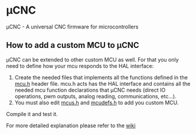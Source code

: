 # µCNC
µCNC - A universal CNC firmware for microcontrollers

## How to add a custom MCU to µCNC
µCNC can be extended to other custom MCU as well. For that you only need to define how your mcu responds to the HAL interface:
  1. Create the needed files that implements all the functions defined in the [mcu.h](https://github.com/Paciente8159/uCNC/blob/master/src/hal/mcus/mcu.h) header file. mcu.h acts has the HAL interface and contains all the needed mcu function declarations that µCNC needs (direct IO operations, pwm outputs, analog reading, communications, etc...).
  2. You must also edit [mcus.h](https://github.com/Paciente8159/uCNC/blob/master/src/hal/mcus/mcus.h) and [mcudefs.h](https://github.com/Paciente8159/uCNC/blob/master/src/hal/mcus/mcudefs.h) to add you custom MCU.

  Compile it and test it.

  For more detailed explanation please refer to the [wiki](https://github.com/Paciente8159/uCNC/wiki/Understanding-the-HAL#Creating-the-HAL-for-a-custom-MCU)
  